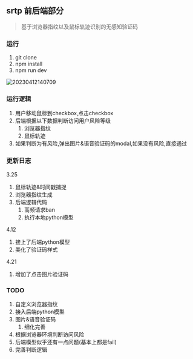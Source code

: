 ## srtp 前后端部分

> 基于浏览器指纹以及鼠标轨迹识别的无感知验证码

### 运行

1. git clone
2. npm install
3. npm run dev

![20230412140709](https://typora-1309407228.cos.ap-shanghai.myqcloud.com/20230412140709.png)

### 运行逻辑

1. 用户移动鼠标到checkbox,点击checkbox
2. 后端根据以下数据判断访问用户风险等级
   1. 浏览器指纹
   2. 鼠标轨迹
3. 如果判断为有风险,弹出图片&语音验证码的modal,如果没有风险,直接通过

### 更新日志

3.25
1. 鼠标轨迹&时间戳捕捉
2. 浏览器指纹生成
3. 后端逻辑代码
   1. 高频请求ban
   2. 执行本地python模型

4.12
1. 接上了后端python模型
2. 美化了验证码样式

4.21
1. 增加了点击图片验证码
### TODO

1. 自定义浏览器指纹
2. ~~接入后端python模型~~
3. 图片&语音验证码
   1. 细化完善
4. 根据浏览器环境判断访问风险
5. 后端模型似乎还有一点问题(基本上都是fail)
6. 完善判断逻辑
